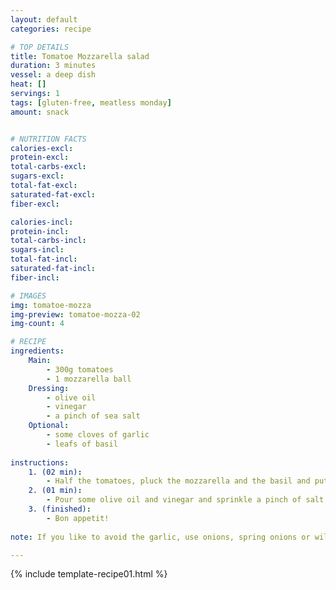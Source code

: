 ```yaml
---
layout: default
categories: recipe

# TOP DETAILS
title: Tomatoe Mozzarella salad
duration: 3 minutes
vessel: a deep dish
heat: []
servings: 1
tags: [gluten-free, meatless monday]
amount: snack


# NUTRITION FACTS
calories-excl: 
protein-excl: 
total-carbs-excl: 
sugars-excl: 
total-fat-excl:
saturated-fat-excl: 
fiber-excl: 

calories-incl: 
protein-incl: 
total-carbs-incl: 
sugars-incl: 
total-fat-incl:
saturated-fat-incl: 
fiber-incl: 

# IMAGES
img: tomatoe-mozza
img-preview: tomatoe-mozza-02
img-count: 4

# RECIPE
ingredients:
    Main:
        - 300g tomatoes
        - 1 mozzarella ball
    Dressing:
        - olive oil
        - vinegar
        - a pinch of sea salt
    Optional:
        - some cloves of garlic
        - leafs of basil
        
instructions:
    1. (02 min): 
        - Half the tomatoes, pluck the mozzarella and the basil and put the ingredients into a bowl or a deep dish.
    2. (01 min): 
        - Pour some olive oil and vinegar and sprinkle a pinch of salt over it.
    3. (finished): 
        - Bon appetit!
  
note: If you like to avoid the garlic, use onions, spring onions or wild garlic instead. 

---
```

<!--more-->

{% include template-recipe01.html %}

